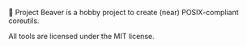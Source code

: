 :beaver: Project Beaver is a hobby project to create (near) POSIX-compliant coreutils.

All tools are licensed under the MIT license.
